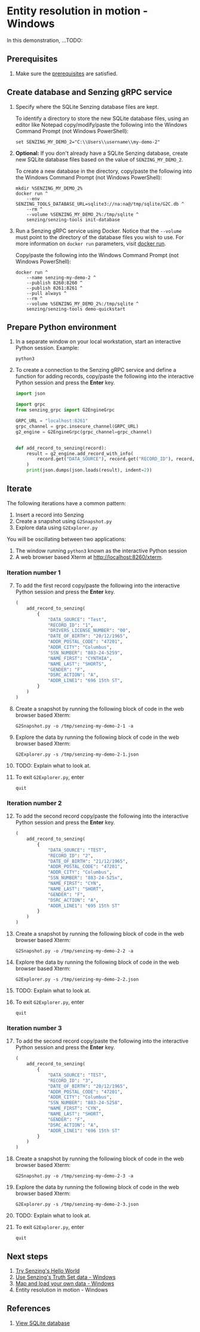 # Entity resolution in motion  - Windows

In this demonstration, ...TODO:

## Prerequisites

1. Make sure the
   [prerequisites](README.md#Prerequisistes)
   are satisfied.

## Create database and Senzing gRPC service

1. Specify where the SQLite Senzing database files are kept.

   To identify a directory to store the new SQLite database files,
   using an editor like Notepad
   copy/modify/paste the following into the Windows Command Prompt (not Windows PowerShell):

    ```console
    set SENZING_MY_DEMO_2="C:\\Users\\username\\my-demo-2"
    ```

1. **Optional:** If you don't already have a SQLite Senzing database,
   create new SQLite database files based on the value of `SENZING_MY_DEMO_2`.

   To create a new database in the directory,
   copy/paste the following into the Windows Command Prompt (not Windows PowerShell):

    ```console
    mkdir %SENZING_MY_DEMO_2%
    docker run ^
        --env SENZING_TOOLS_DATABASE_URL=sqlite3://na:na@/tmp/sqlite/G2C.db ^
        --rm ^
        --volume %SENZING_MY_DEMO_2%:/tmp/sqlite ^
        senzing/senzing-tools init-database

    ```

1. Run a Senzing gRPC service using Docker.
   Notice that the `--volume` must point to the directory of the database files you wish to use.
   For more information on `docker run` parameters,
   visit [docker run](https://docs.docker.com/engine/reference/commandline/run/).

   Copy/paste the following into the Windows Command Prompt (not Windows PowerShell):

    ```console
    docker run ^
        --name senzing-my-demo-2 ^
        --publish 8260:8260 ^
        --publish 8261:8261 ^
        --pull always ^
        --rm ^
        --volume %SENZING_MY_DEMO_2%:/tmp/sqlite ^
        senzing/senzing-tools demo-quickstart

    ```

## Prepare Python environment

1. In a separate window on your local workstation, start an interactive Python session.
   Example:

    ```console
    python3
    ```

1. To create a connection to the Senzing gRPC service
   and define a function for adding records,
   copy/paste the following into the interactive Python session
   and press the **Enter** key.

    ```python
    import json

    import grpc
    from senzing_grpc import G2EngineGrpc

    GRPC_URL = "localhost:8261"
    grpc_channel = grpc.insecure_channel(GRPC_URL)
    g2_engine = G2EngineGrpc(grpc_channel=grpc_channel)


    def add_record_to_senzing(record):
        result = g2_engine.add_record_with_info(
            record.get("DATA_SOURCE"), record.get("RECORD_ID"), record, flags=-1
        )
        print(json.dumps(json.loads(result), indent=2))

    ```

## Iterate

The following iterations have a common pattern:

1. Insert a record into Senzing
1. Create a snapshot using `G2Snapshot.py`
1. Explore data using `G2Explorer.py`

You will be oscillating between two applications:

1. The window running `python3` known as the interactive Python session
1. A web browser based Xterm at
   [http://localhost:8260/xterm](http://localhost:8260/xterm).

### Iteration number 1

7. To add the first record
   copy/paste the following into the interactive Python session
   and press the **Enter** key.

    ```python
    (
        add_record_to_senzing(
            {
                "DATA_SOURCE": "Test",
                "RECORD_ID": "1",
                "DRIVERS_LICENSE_NUMBER": "00",
                "DATE_OF_BIRTH": "20/12/1965",
                "ADDR_POSTAL_CODE": "47201",
                "ADDR_CITY": "Columbus",
                "SSN_NUMBER": "883-24-5259",
                "NAME_FIRST": "CYNTHIA",
                "NAME_LAST": "SHORTS",
                "GENDER": "F",
                "DSRC_ACTION": "A",
                "ADDR_LINE1": "696 15th ST",
            }
        )
    )

    ```

1. Create a snapshot by running
   the following block of code in the web browser based Xterm:

   ```console
   G2Snapshot.py -o /tmp/senzing-my-demo-2-1 -a
   ```

1. Explore the data by running
   the following block of code in the web browser based Xterm:

    ```console
    G2Explorer.py -s /tmp/senzing-my-demo-2-1.json
    ```

1. TODO:
   Explain what to look at.

1. To exit `G2Explorer.py`, enter

    ```console
    quit
    ```

### Iteration number 2

12. To add the second record
   copy/paste the following into the interactive Python session
   and press the **Enter** key.

    ```python
    (
        add_record_to_senzing(
            {
                "DATA_SOURCE": "TEST",
                "RECORD_ID": "2",
                "DATE_OF_BIRTH": "21/12/1965",
                "ADDR_POSTAL_CODE": "47201",
                "ADDR_CITY": "Columbus",
                "SSN_NUMBER": "883-24-525x",
                "NAME_FIRST": "CYN",
                "NAME_LAST": "SHORT",
                "GENDER": "F",
                "DSRC_ACTION": "A",
                "ADDR_LINE1": "695 15th ST"
            }
        )
    )

    ```

1. Create a snapshot by running
   the following block of code in the web browser based Xterm:

   ```console
   G2Snapshot.py -o /tmp/senzing-my-demo-2-2 -a
   ```

1. Explore the data by running
   the following block of code in the web browser based Xterm:

    ```console
    G2Explorer.py -s /tmp/senzing-my-demo-2-2.json
    ```

1. TODO:
   Explain what to look at.

1. To exit `G2Explorer.py`, enter

    ```console
    quit
    ```

### Iteration number 3

17. To add the second record
   copy/paste the following into the interactive Python session
   and press the **Enter** key.

    ```python
    (
        add_record_to_senzing(
            {
                "DATA_SOURCE": "TEST",
                "RECORD_ID": "3",
                "DATE_OF_BIRTH": "20/12/1965",
                "ADDR_POSTAL_CODE": "47201",
                "ADDR_CITY": "Columbus",
                "SSN_NUMBER": "883-24-5258",
                "NAME_FIRST": "CYN",
                "NAME_LAST": "SHORT",
                "GENDER": "F",
                "DSRC_ACTION": "A",
                "ADDR_LINE1": "696 15th ST"
            }
        )
    )

    ```

1. Create a snapshot by running
   the following block of code in the web browser based Xterm:

   ```console
   G2Snapshot.py -o /tmp/senzing-my-demo-2-3 -a
   ```

1. Explore the data by running
   the following block of code in the web browser based Xterm:

    ```console
    G2Explorer.py -s /tmp/senzing-my-demo-2-3.json
    ```

1. TODO:
   Explain what to look at.

1. To exit `G2Explorer.py`, enter

    ```console
    quit
    ```

## Next steps

1. [Try Senzing's Hello World](README.md)
1. [Use Senzing's Truth Set data - Windows](use-senzings-truth-set-data-windows.md)
1. [Map and load your own data - Windows](map-and-load-your-own-data-windows.md)
1. Entity resolution in motion - Windows

## References

1. [View SQLite database](coleifer-sqlite-web.md)
